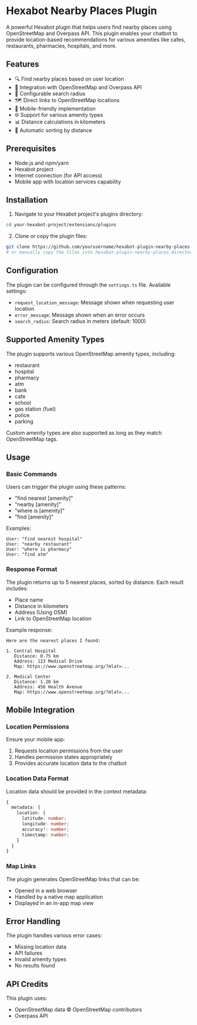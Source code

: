# Hexabot Nearby Places Plugin

A powerful Hexabot plugin that helps users find nearby places using OpenStreetMap and Overpass API. This plugin enables your chatbot to provide location-based recommendations for various amenities like cafes, restaurants, pharmacies, hospitals, and more.

## Features

- 🔍 Find nearby places based on user location
- 📍 Integration with OpenStreetMap and Overpass API
- 📏 Configurable search radius
- 🗺️ Direct links to OpenStreetMap locations
- 📱 Mobile-friendly implementation
- 🌐 Support for various amenity types
- 📊 Distance calculations in kilometers
- 🔄 Automatic sorting by distance

## Prerequisites

- Node.js and npm/yarn
- Hexabot project
- Internet connection (for API access)
- Mobile app with location services capability

## Installation

1. Navigate to your Hexabot project's plugins directory:

```bash
cd your-hexabot-project/extensions/plugins
```

2. Clone or copy the plugin files:

```bash
git clone https://github.com/yourusername/hexabot-plugin-nearby-places.git
# or manually copy the files into hexabot-plugin-nearby-places directory
```

## Configuration

The plugin can be configured through the `settings.ts` file. Available settings:

- `request_location_message`: Message shown when requesting user location
- `error_message`: Message shown when an error occurs
- `search_radius`: Search radius in meters (default: 1000)

## Supported Amenity Types

The plugin supports various OpenStreetMap amenity types, including:

- restaurant
- hospital
- pharmacy
- atm
- bank
- cafe
- school
- gas station (fuel)
- police
- parking

Custom amenity types are also supported as long as they match OpenStreetMap tags.

## Usage

### Basic Commands

Users can trigger the plugin using these patterns:

- "find nearest [amenity]"
- "nearby [amenity]"
- "where is [amenity]"
- "find [amenity]"

Examples:

```
User: "find nearest hospital"
User: "nearby restaurant"
User: "where is pharmacy"
User: "find atm"
```

### Response Format

The plugin returns up to 5 nearest places, sorted by distance. Each result includes:

- Place name
- Distance in kilometers
- Address (Using OSM)
- Link to OpenStreetMap location

Example response:

```
Here are the nearest places I found:

1. Central Hospital
   Distance: 0.75 km
   Address: 123 Medical Drive
   Map: https://www.openstreetmap.org/?mlat=...

2. Medical Center
   Distance: 1.20 km
   Address: 456 Health Avenue
   Map: https://www.openstreetmap.org/?mlat=...
```

## Mobile Integration

### Location Permissions

Ensure your mobile app:

1. Requests location permissions from the user
2. Handles permission states appropriately
3. Provides accurate location data to the chatbot

### Location Data Format

Location data should be provided in the context metadata:

```typescript
{
  metadata: {
    location: {
      latitude: number;
      longitude: number;
      accuracy?: number;
      timestamp: number;
    }
  }
}
```

### Map Links

The plugin generates OpenStreetMap links that can be:

- Opened in a web browser
- Handled by a native map application
- Displayed in an in-app map view

## Error Handling

The plugin handles various error cases:

- Missing location data
- API failures
- Invalid amenity types
- No results found

## API Credits

This plugin uses:

- OpenStreetMap data © OpenStreetMap contributors
- Overpass API
